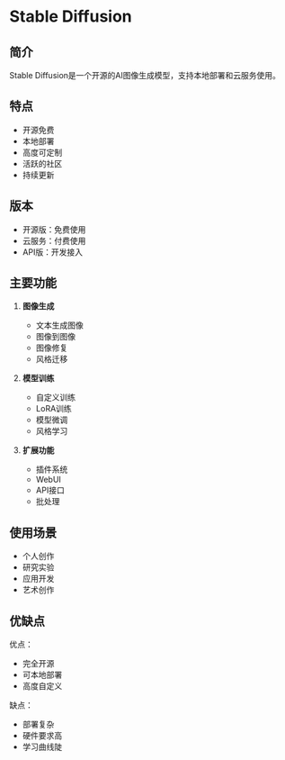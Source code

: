 # Stable Diffusion

## 简介
Stable Diffusion是一个开源的AI图像生成模型，支持本地部署和云服务使用。

## 特点
- 开源免费
- 本地部署
- 高度可定制
- 活跃的社区
- 持续更新

## 版本
- 开源版：免费使用
- 云服务：付费使用
- API版：开发接入

## 主要功能
1. **图像生成**
   - 文本生成图像
   - 图像到图像
   - 图像修复
   - 风格迁移

2. **模型训练**
   - 自定义训练
   - LoRA训练
   - 模型微调
   - 风格学习

3. **扩展功能**
   - 插件系统
   - WebUI
   - API接口
   - 批处理

## 使用场景
- 个人创作
- 研究实验
- 应用开发
- 艺术创作

## 优缺点
优点：
- 完全开源
- 可本地部署
- 高度自定义

缺点：
- 部署复杂
- 硬件要求高
- 学习曲线陡 